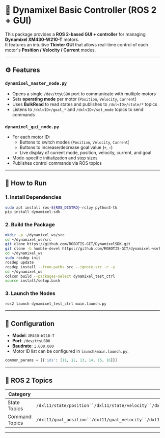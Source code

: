 # 🔧 Dynamixel Basic Controller (ROS 2 + GUI)

This package provides a **ROS 2-based GUI + controller** for managing **Dynamixel XM430-W210-T** motors.\
It features an intuitive **Tkinter GUI** that allows real-time control of each motor's **Position / Velocity / Current** modes.

---

## ⚙️ Features

### `dynamixel_master_node.py`

- Opens a single `/dev/ttyUSB0` port to communicate with multiple motors
- Sets **operating mode** per motor (`Position`, `Velocity`, `Current`)
- Uses **BulkRead** to read states and publishes to `/dxl<ID>/state/*` topics
- Listens to `/dxl<ID>/goal_*` and `/dxl<ID>/set_mode` topics to send commands

### `dynamixel_gui_node.py`

- For each motor ID:
  - Buttons to switch modes (`Position`, `Velocity`, `Current`)
  - Buttons to increase/decrease goal value (`+`, `−`)
  - Live display of current mode, position, velocity, current, and goal
- Mode-specific initialization and step sizes
- Publishes control commands via ROS topics

---

## 🚀 How to Run

### 1. Install Dependencies

```bash
sudo apt install ros-${ROS_DISTRO}-rclpy python3-tk
pip install dynamixel-sdk
```

### 2. Build the Package

```bash
mkdir -p ~/dynamixel_ws/src
cd ~/dynamixel_ws/src
git clone https://github.com/ROBOTIS-GIT/DynamixelSDK.git
git clone -b humble-devel https://github.com/ROBOTIS-GIT/dynamixel-workbench.git
cd ~/dynamixel_ws
sudo rosdep init
rosdep update
rosdep install --from-paths src --ignore-src -r -y
cd ~/dynamixel_ws
colcon build --packages-select dynamixel_test_ctrl
source install/setup.bash
```

### 3. Launch the Nodes

```bash
ros2 launch dynamixel_test_ctrl main.launch.py
```

---

## 🔌 Configuration

- **Model**: `XM430-W210-T`
- **Port**: `/dev/ttyUSB0`
- **Baudrate**: `1,000,000`
- Motor ID list can be configured in `launch/main.launch.py`:

```python
common_params = [{'ids': [11, 12, 13, 14, 15, 16]}]
```

---

## 📜 ROS 2 Topics

| Category       | Topic Examples                                                                                                       | Description        |
| -------------- | -------------------------------------------------------------------------------------------------------------------- | ------------------ |
| State Topics   | `/dxl11/state/position``/dxl11/state/velocity``/dxl11/state/current``/dxl11/state/mode``/dxl11/state/torque_enabled` | Real-time feedback |
| Command Topics | `/dxl11/goal_position``/dxl11/goal_velocity``/dxl11/goal_current``/dxl11/set_mode`                                   | Control commands   |

---